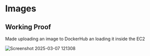 # Images

## Working Proof

Made uploading an image to DockerHub an loading it inside the EC2

![Screenshot 2025-03-07 121308](https://github.com/user-attachments/assets/d2e4262b-0610-4009-b806-9fc79ded6b7d)
